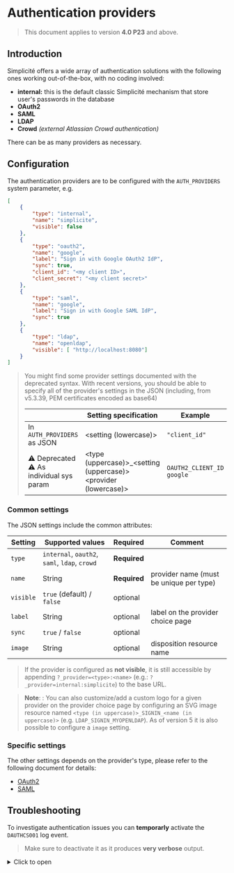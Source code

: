 Authentication providers
=================================

> This document applies to version **4.0 P23** and above.

## Introduction

Simplicité offers a wide array of authentication solutions with the following ones working out-of-the-box, with no coding involved:
- **internal:** this is the default classic Simplicité mechanism that store user's passwords in the database
- **OAuth2**
- **SAML**
- **LDAP**
- **Crowd** *(external Atlassian Crowd authentication)*

There can be as many providers as necessary.

## Configuration

The authentication providers are to be configured with the `AUTH_PROVIDERS` system parameter, e.g.

```json
[
	{
		"type": "internal",
		"name": "simplicite",
		"visible": false 
	},
	{
		"type": "oauth2",
		"name": "google",
		"label": "Sign in with Google OAuth2 IdP",
		"sync": true,
		"client_id": "<my client ID>",
		"client_secret": "<my client secret>"
	},
	{ 
		"type": "saml",
		"name": "google",
		"label": "Sign in with Google SAML IdP",
		"sync": true
	},
	{
		"type": "ldap",
		"name": "openldap", 
		"visible": [ "http://localhost:8080"]
	}
]
```

> You might find some provider settings documented with the deprecated syntax. With recent versions, you should be able to specify all 
> of the provider's settings in the JSON (including, from v5.3.39, PEM certificates encoded as base64)
>  
> |                                          | Setting specification                                           | Example                   |
> |------------------------------------------|-----------------------------------------------------------------|---------------------------|
> | In `AUTH_PROVIDERS` as JSON              | <setting (lowercase)>                                           | `"client_id"`             |
> | ⚠️ Deprecated ⚠️ As individual sys param   | <type (uppercase)>_<setting (uppercase)> <provider (lowercase)> | `OAUTH2_CLIENT_ID google` |

### Common settings

The JSON settings include the common attributes:

| Setting   | Supported values                              | Required     | Comment                                 |
|-----------|-----------------------------------------------|--------------|-----------------------------------------|
| `type`    | `internal`, `oauth2`, `saml`, `ldap`, `crowd` | **Required** |                                         |
| `name`    | String                                        | **Required** | provider name (must be unique per type) |
| `visible` | `true` (default) / `false`                    | optional     |                                         |
| `label`   | String                                        | optional     | label on the provider choice page       |
| `sync`    | `true` / `false`                              | optional     |                                         |
| `image`   | String                                        | optional     | disposition resource name               |



> If the provider is configured as **not visible**, it is still accessible by appending `?_provider=<type>:<name>` (e.g.: `?_provider=internal:simplicite`)
> to the base URL.

> **Note**: : You can also customize/add a custom logo for a given provider on the provider choice page by configuring
> an SVG image resource named `<type (in uppercase)>_SIGNIN_<name (in uppercase)>` (e.g. `LDAP_SIGNIN_MYOPENLDAP`).
> As of version 5 it is also possible to configure a `image` setting.

### Specific settings

The other settings depends on the provider's type, please refer to the following document for details:

- [OAuth2](/lesson/docs/authentication/oauth2) 
- [SAML](/lesson/docs/authentication/saml)

## Troubleshooting

To investigate authentication issues you can **temporarly** activate the `DAUTHCS001` log event.

> Make sure to deactivate it as it produces **very verbose** output.

<details>
<summary>Click to open</summary>

![dauthcs001.png](dauthcs001.pn)

> Before Simplicité v6, this menu item used to be in the "Operation" domain, in the extended view.

</details>
